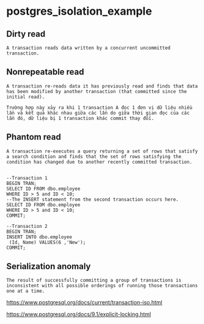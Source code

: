 # postgres_isolation_example

## Dirty read
```
A transaction reads data written by a concurrent uncommitted transaction.
```

## Nonrepeatable read
```
A transaction re-reads data it has previously read and finds that data has been modified by another transaction (that committed since the initial read).
```

```
Trường hợp này xảy ra khi 1 transaction A đọc 1 đơn vị dữ liệu nhiều lần và kết quả khác nhau giữa các lần do giữa thời gian đọc của các lần đó, dữ liệu bị 1 transaction khác commit thay đổi.
```

## Phantom read
```
A transaction re-executes a query returning a set of rows that satisfy a search condition and finds that the set of rows satisfying the condition has changed due to another recently committed transaction.
```
<code>
--Transaction 1  
BEGIN TRAN;  
SELECT ID FROM dbo.employee  
WHERE ID > 5 and ID < 10;  
--The INSERT statement from the second transaction occurs here.  
SELECT ID FROM dbo.employee  
WHERE ID > 5 and ID < 10;  
COMMIT;
</code>

<code>
--Transaction 2  
BEGIN TRAN;  
INSERT INTO dbo.employee  
 (Id, Name) VALUES(6 ,'New');  
COMMIT;
</code>

## Serialization anomaly

```
The result of successfully committing a group of transactions is inconsistent with all possible orderings of running those transactions one at a time.
```

https://www.postgresql.org/docs/current/transaction-iso.html

https://www.postgresql.org/docs/9.1/explicit-locking.html
